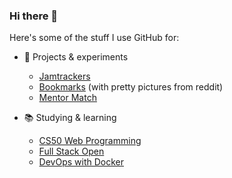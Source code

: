 ### Hi there 👋

Here's some of the stuff I use GitHub for:

- 🔭 Projects & experiments
  - [Jamtrackers](https://www.jamtrackers.com/)
  - [Bookmarks](https://bookmarks-by-parker.herokuapp.com/) (with pretty pictures from reddit)
  - [Mentor Match](https://github.com/parkersiddall/mentor_match)

- 📚 Studying & learning
  - [CS50 Web Programming](https://github.com/parkersiddall/CS50Web)
  - [Full Stack Open](https://github.com/parkersiddall/fullstackopen2021)
  - [DevOps with Docker](https://github.com/parkersiddall/DevOps_with_Docker_2021)

<!--
**parkersiddall/parkersiddall** is a ✨ _special_ ✨ repository because its `README.md` (this file) appears on your GitHub profile.

Here are some ideas to get you started:

- 🔭 I’m currently working on ...
- 🌱 I’m currently learning ...
- 👯 I’m looking to collaborate on ...
- 🤔 I’m looking for help with ...
- 💬 Ask me about ...
- 📫 How to reach me: ...
- 😄 Pronouns: ...
- ⚡ Fun fact: ...
-->
